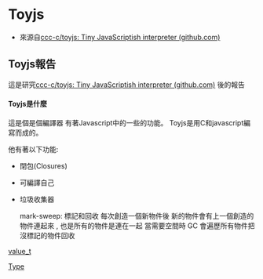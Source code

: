 # Toyjs
* 來源自[ccc-c/toyjs: Tiny JavaScriptish interpreter (github.com)](https://github.com/ccc-c/toyjs)

## Toyjs報告

這是研究[ccc-c/toyjs: Tiny JavaScriptish interpreter (github.com)](https://github.com/ccc-c/toyjs) 後的報告 

#### Toyjs是什麼

這是個是個編譯器 有著Javascript中的一些的功能。 Toyjs是用C和javascript編寫而成的。

他有著以下功能:

* 閉包(Closures)

* 可編譯自己

* 垃圾收集器

  mark-sweep: 標記和回收 每次創造一個新物件後 新的物件會有上一個創造的物件連起來 , 也是所有的物件是連在一起 當需要空間時 GC 會遍歷所有物件把沒標記的物件回收



[value_t](./value_t.txt)

[Type](./Type.txt)